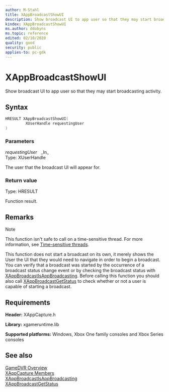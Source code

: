 ```yaml
---
author: M-Stahl
title: XAppBroadcastShowUI
description: Show broadcast UI to app user so that they may start broadcasting activity.
kindex: XAppBroadcastShowUI
ms.author: ddobyns
ms.topic: reference
edited: 02/10/2020
quality: good
security: public
applies-to: pc-gdk
---
```


# XAppBroadcastShowUI  

Show broadcast UI to app user so that they may start broadcasting activity.  

## Syntax  
  
```cpp
HRESULT XAppBroadcastShowUI(  
         XUserHandle requestingUser  
)  
```  
  
### Parameters  
  
*requestingUser* &nbsp;&nbsp;\_In\_  
Type: XUserHandle  

  
The user that the broadcast UI will appear for.  
  
### Return value
Type: HRESULT
  
Function result.  
  
## Remarks  
  > [!NOTE]
> This function isn't safe to call on a time-sensitive thread. For more information, see [Time-sensitive threads](../../../../system/overviews/time-sensitive-threads.md).  
  
This function does not start a broadcast on its own, it merely shows the User the UI that they would need to navigate in order to begin a broadcast.  
You can verify that a broadcast was started by the occurrence of a broadcast status change event or by checking the broadcast status with [XAppBroadcastIsAppBroadcasting](xappbroadcastisappbroadcasting.md). Before calling this function you should also call [XAppBroadcastGetStatus](xappbroadcastgetstatus.md) to check whether or not a user is capable of starting a broadcast.
  
## Requirements  
  
**Header:** XAppCapture.h
  
**Library:** xgameruntime.lib
  
**Supported platforms:** Windows, Xbox One family consoles and Xbox Series consoles  
  
## See also  
[GameDVR Overview](../../../../system/overviews/gamedvr-broadcast.md)  
[XAppCapture Members](../xappcapture_members.md)  
[XAppBroadcastIsAppBroadcasting](xappbroadcastisappbroadcasting.md)  
[XAppBroadcastGetStatus](xappbroadcastgetstatus.md)  